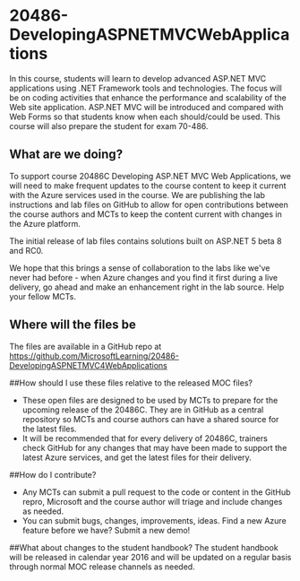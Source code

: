 # 20486-DevelopingASPNETMVCWebApplications
In this course, students will learn to develop advanced ASP.NET MVC applications using .NET Framework tools and technologies. The focus will be on coding activities that enhance the performance and scalability of the Web site application. ASP.NET MVC will be introduced and compared with Web Forms so that students know when each should/could be used. This course will also prepare the student for exam 70-486.

## What are we doing?
To support course 20486C Developing ASP.NET MVC Web Applications, we will need to make frequent updates to the course content to keep it current with the Azure services used in the course. We are publishing the lab instructions and lab files on GitHub to allow for open contributions between the course authors and MCTs to keep the content current with changes in the Azure platform.

The initial release of lab files contains solutions built on ASP.NET 5 beta 8 and RC0.

We hope that this brings a sense of collaboration to the labs like we've never had before - when Azure changes and you find it first during a live delivery, go ahead and make an enhancement right in the lab source. Help your fellow MCTs.

## Where will the files be
The files are available in a GitHub repo at https://github.com/MicrosoftLearning/20486-DevelopingASPNETMVC4WebApplications

##How should I use these files relative to the released MOC files?
- These open files are designed to be used by MCTs to prepare for the upcoming release of the 20486C. They are in GitHub as a central repository so MCTs and course authors can have a shared source for the latest files.
- It will be recommended that for every delivery of 20486C, trainers check GitHub for any changes that may have been made to support the latest Azure services, and get the latest files for their delivery.

##How do I contribute?
- Any MCTs can submit a pull request to the code or content in the GitHub repro, Microsoft and the course author will triage and include changes as needed.  
- You can submit bugs, changes, improvements, ideas.  Find a new Azure feature before we have?  Submit a new demo!

##What about changes to the student handbook?
The student handbook will be released in calendar year 2016 and will be updated on a regular basis through normal MOC release channels as needed.
